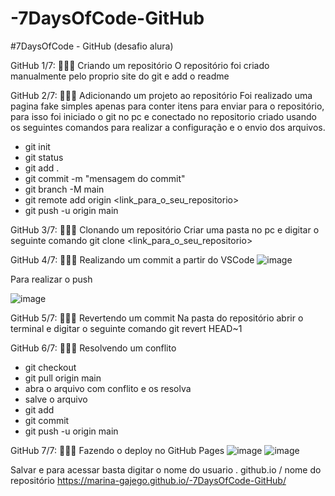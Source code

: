 # -7DaysOfCode-GitHub
#7DaysOfCode - GitHub  (desafio alura)

GitHub 1/7: 👩🏽‍💻 Criando um repositório
O repositório foi criado manualmente pelo proprio site do git e add o readme

GitHub 2/7: 👩🏽‍💻 Adicionando um projeto ao repositório
Foi realizado uma pagina fake simples apenas para conter itens para enviar para o repositório, para isso foi iniciado o git no pc e conectado no repositorio criado usando os seguintes comandos para realizar a configuração e o envio dos arquivos.

- git init
- git status
- git add .
- git commit -m "mensagem do commit"
- git branch -M main
- git remote add origin <link_para_o_seu_repositorio>
- git push -u origin main

GitHub 3/7: 👩🏽‍💻 Clonando um repositório
Criar uma pasta no pc e digitar o seguinte comando
git clone <link_para_o_seu_repositorio>

GitHub 4/7: 👩🏽‍💻 Realizando um commit a partir do VSCode
![image](https://user-images.githubusercontent.com/83456621/226773359-c6706163-ec73-4ae6-8cd6-0401626895ed.png)

Para realizar o push

![image](https://user-images.githubusercontent.com/83456621/226773448-ae46d0e7-9764-46aa-9ca3-90551549f914.png)

GitHub 5/7: 👩🏽‍💻 Revertendo um commit
Na pasta do repositório abrir o terminal e digitar o seguinte comando
git revert HEAD~1

GitHub 6/7: 👩🏽‍💻 Resolvendo um conflito
- git checkout <nome do branch com conflito>
- git pull origin main
- abra o arquivo com conflito e os resolva
- salve o arquivo
- git add <nome do arquivo alterado>
- git commit
- git push -u origin main

GitHub 7/7: 👩🏽‍💻 Fazendo o deploy no GitHub Pages
![image](https://user-images.githubusercontent.com/83456621/226774491-4e85cb7c-cf07-4a8e-8b36-7c92e70a559a.png)
![image](https://user-images.githubusercontent.com/83456621/226774543-cf103681-2c4b-4883-a956-41abdabb632c.png)

Salvar e para acessar basta digitar o nome do usuario . github.io / nome do repositório
https://marina-gajego.github.io/-7DaysOfCode-GitHub/
